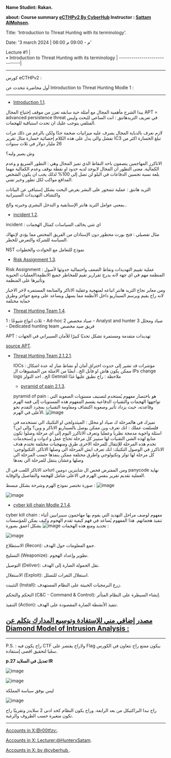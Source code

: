 **Name Studint: Rakan.**

**about: Course summary [eCTHPv2 By CyberHub](https://cyberhub.sa/courses/122) Instructor : [Sattam AlMohsen](https://www.linkedin.com/in/sattam-almohsen).**


Title: 'Introduction to Threat Hunting with its terminology'.

Date: '3 march 2024 | 06:00 م - 09:00 م'

Lecture #1                    |                                                                                  
• Introduction to Threat Hunting with its terminology |
-----------------------------|





-----------------------------------
كورس eCTHPv2 : 

أول محاضرة تتحدث عن  Introduction to Threat Hunting Modle 1 :

------------------------------------

- [Introduction 1.1](https://els-cdn.content-api.ine.com/1c1beaf6-6120-4493-baa1-72c9e0a54703/index.html).

يبدا الشرح مأهمية المجال مع أمثلة حية سابقه تعزز من موقف إحتياج المجال
APT = advanced persistence threat
في تعريف الثريدهانتق : انت الساعي للبحث وليس المتلقي يتوجب عليك ان تحدث استباقية للهجمات.

لازم نعرف بالدباية المجال يصرف عليه ميزانيات ضخمة جدًا
ولكن بالرغم من ذلك مرات نفشل والي يدل على هذه الكلام
إحصائية خسارة مثال تقرير IC3 تبلغ الخسارة اكثر من 26 مليار دولار في ثلاث سنوات


وش يصير وليه؟

الاتاكرز المهاجمين يتصفون باحد النقاط الذي تميز المجال وهي :
التطور السريع و وعدم الكمالية.
معنى التطور ان المجال لايوجد لديه حدود او نقطة نوقف 
وعدم الكمالية مهما بلعة نسبة تحسين الدفاعات في البلو لن تصل إلى 100% لذلك يجب ان يكون الشخص المدافع مواكب لكل تطور وخبر تفني.

الثريد هانتق : عملية تتمحور على البشر بغرض البحث بشكل إستباقي عن البيانات واكتشاف التهديدات السيبرانية 

بمعنى عوامل الثريد هانتر الإستابقية و التدخل البشري وخبرته والخ..




- [incident 1.2](https://els-cdn.content-api.ine.com/1c1beaf6-6120-4493-baa1-72c9e0a54703/index.html).

incident :
اي شي يخالف السياسات كمثال الهجمات 

مثال تفصيلي : فتح بورت محظور دون الإستاذان من الفريق المختص مما يؤدي لإنتهاك السياسة للشركة والتعرض للخطر.

NST نموذج للتعامل مع الحوادث والخطوات


- [Risk Assignment 1.3](https://els-cdn.content-api.ine.com/1c1beaf6-6120-4493-baa1-72c9e0a54703/index.html).

Risk Assignment :  عملية تقييم التهديدات ونقاط الضعف واحتمالية حدوثها لأصول المنظمة
مهم في اي جهة لانه يدرج تقرارير تقيم للمخاطر جميع الانظمة\العمليات الحيوية وتأثيرها على المنظمة


ومن معاير نجاج الثريد هانتر اتباعه لمنهجية وعقلية الاتاكر والمتابعة المستمره لاخر الاخبار لانه راح يقيم ويرسم السيناريو داخل الأنظمة مما يسهل ويساعد على وضع حواجز وطرق حماية مختلفة

  - [Threat Hunting Team 1.4](https://els-cdn.content-api.ine.com/1c1beaf6-6120-4493-baa1-72c9e0a54703/index.html).


ثلاث انواع شيوعًا :
1 - Ad-hoc صياد مخصص
2 - Analyst and hunter صياد ومحلل
3 - Dedicated hunting team فريق صيد مخصص



APT :  تهديدات متقدمة ومستمرة تشكل تحديًا كبيرًا للأمان السيبراني في الجهات 

[source APT](https://docs.google.com/spreadsheets/d/1H9_xaxQHpWaa4O_Son4Gx0YOIzlcBWMsdvePFX68EKU/edit#gid=1864660085).


  - [Threat Hunting Team 2.1.2.1](https://els-cdn.content-api.ine.com/1c1beaf6-6120-4493-baa1-72c9e0a54703/index.html).

    IOCs : مؤشرات قد تشير إلى حدوث اختراق أمان أو نشاط ضار
    له عدة اشكال ممكن يكون هاش او فابل الخ..
    ايضًا من الامثلة من المشبوهات ال IPs change logs الخ..
    احد التولز Getmail
    ملاحظة : راح نطبق عليها غدًا
    - [pyramid of pain 2.1.3](https://els-cdn.content-api.ine.com/1c1beaf6-6120-4493-baa1-72c9e0a54703/index.html).
   

    pyramid of pain : هو باختصار مفهوم يُستخدم لتصنيف مستويات الصعوبة التي تواجهها الهجمات والتقنيات الدفاعية يقسم المفهوم هذه المستويات إلى قمة الهرم وقاعدته، حيث يزداد تأثير وصعوبة اكتشاف ومقاومة التقنيات بمجرد التقدم نحو الأعلى في الهرم.
    ![image](https://github.com/fs4xz/Threat-Hunting/assets/83160116/258bf223-f5b2-4ce5-b9f9-ed750fc8fc2f)


    تميزك في هالمرحلة ك صياد او محلل : الميثدولجي او التكنيك الي تستخدمه في فلسلفت عملك : انك تعرف وين ممكن يوصل بالسيناريو الاتاكر و وين؟ وإلى اين؟ اسئلة واجوبة مدمجة نظريا وعمليا وتعرف الاتاكرز اليوم إلى اي مرحلة وصلوا تكون متابع لهذه الشي
    التقنيات لها ستيبز كل مرحلة تحتاج عمل و ادوات و إستخدمات تخدم هذه المرحلة للإنتقال للمرحلة الاخرى طرق ومنهجيات مختلفة تختدم هدف الاتاكرز في الوصول
    التكتيك:
انك تعرف ايش المرحلة الي وصلها الاتاكر. 
التكنولوجي:
كل مرحلة لها تولز وتكنولوجي واطرق مختلفة ممكن ينفذها حسب المرحلة الي وصلها وعشان ينتقل للمرحلة الي بعدها

احد الاتاكز اللعب في الurl ومن المفترض فحص ال شاينزين دومين panycode
    نهاية العملية تقديم تقرير بنفس الهرم في الاعلى شامل للهجمة والتفاصيل والوقاية. 


   صورة تختصر نموذج الهرم وشرحة بشكل مبسط :
    ![image](https://github.com/fs4xz/Threat-Hunting/assets/83160116/d7fee1c8-0477-49a7-bd55-e74fa3c0652a)

![image](https://github.com/fs4xz/Threat-Hunting/assets/83160116/b6e2ab31-3206-4263-ab20-758328696278)



  - [cyber kill chain Modle 2.1.4](https://els-cdn.content-api.ine.com/1c1beaf6-6120-4493-baa1-72c9e0a54703/index.html).



cyber kill chain : مفهوم لوصف مراحل التهديد التي يقوم بها مهاجمون سيبرانيين أثناء تنفيذ هجماتهم. هذا المفهوم يُساعد في فهم كيفية تقدم الهجوم وكيف يمكن للمؤسسات تحديد ومنع هذه الهجمات
![image](https://github.com/fs4xz/Threat-Hunting/assets/83160116/5786fe30-2902-450a-a3d5-83ac8fd26fe2)
 بشكل اعمق بصورة :
 
![image](https://github.com/fs4xz/Threat-Hunting/assets/83160116/67bdf5a9-7267-4850-814d-893bca0a54ab)


الاستطلاع (Recon): جمع المعلومات حول الهدف.

التسليح (Weaponize): تطوير وإعداد الهجوم.

التوصيل (Deliver): نقل الحمولة الضارة إلى الهدف.

الاستغلال (Exploit): استغلال الثغرات للتسلل.

التثبيت (Install): زرع البرمجيات الخبيثة على النظام المستهدف.

التحكم والتحكم (C&C - Command & Control): إنشاء السيطرة على النظام المتأثر.

التنفيذ (Action): تنفيذ الأنشطة الضارة المقصودة على الهدف.


[مصدر إضافي مني للإستفادة وتوسيع المدارك يتكلم عن Diamond Model of Intrusion Analysis :](https://www.socinvestigation.com/threat-intelligence-diamond-model-of-intrusion-analysis/)
------------------------------------



--------------------------------------------------------------
P.S. : راح يكون فيه CTF ولاراح يقتصر على Flag بيكون ممتع
راح نتعاون في الكورس سعًيا لتحقيق اقصى إستفادة.

**p.27 تعديل في السلايد IR**

![image](https://github.com/fs4xz/Threat-Hunting/assets/83160116/203427fc-b086-4bc6-a205-82fc8c6d93e7)

![image](https://github.com/fs4xz/Threat-Hunting/assets/83160116/cca727b7-73fd-4328-b50a-c0e9d72c89cd)

ليس بوفق سياسة المملكة 

![image](https://github.com/fs4xz/Threat-Hunting/assets/83160116/5832d14a-f247-4fee-bb72-0aba9c7c4e80)


راح نبدا البراكتيكل من بعد الرابعة.
وراح يكون النظام كحد ادنى 2 سلايدز وتقريبًا راح تكون متغيرة حسب الظروف والرغبة.



----------------------------------------------------------------

[Accounts in X:@r00tfzv:]( https://twitter.com/r00tfzv).

[Accounts in X: Lecturer:@HunterxSatam]( https://twitter.com/HunterxSatam).

[Accounts in X: by @cyberhub ](https://twitter.com/CyberhubSa).
